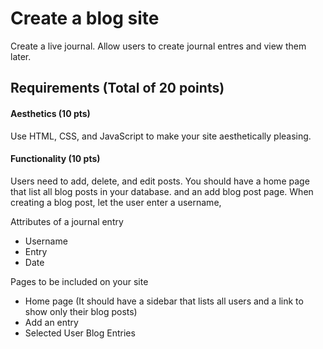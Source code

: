 # Create a blog site

Create a live journal. Allow users to create journal entres and view them later.

## Requirements (Total of 20 points)

#### Aesthetics (10 pts)
Use HTML, CSS, and JavaScript to make your site aesthetically pleasing.

#### Functionality (10 pts)
Users need to add, delete, and edit posts. You should have a home page that list all blog posts in your database.  and an add blog post page. When creating a blog post, let the user enter a username, 

Attributes of a journal entry
- Username
- Entry
- Date

Pages to be included on your site
- Home page (It should have a sidebar that lists all users and a link to show only their blog posts)
- Add an entry
- Selected User Blog Entries
